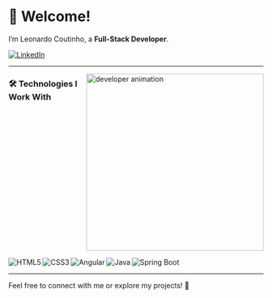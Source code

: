 # 👋 Welcome!  
I’m Leonardo Coutinho, a **Full-Stack Developer**.

[![LinkedIn](https://img.shields.io/badge/LinkedIn-0077B5?style=for-the-badge&logo=linkedin&logoColor=white)](https://www.linkedin.com/in/leonardo-coutinho-90797422a/)

---

<p>
  <img align="right" src="https://github.com/Adam-pw/Adam-pw/blob/main/animation_500_kxa883sd.gif" alt="developer animation" width="350"/>
</p>

### 🛠️ Technologies I Work With

<div style="display: inline-block;">
  <p align="left"> 
  <img align="left" alt="HTML5" src="https://img.shields.io/badge/HTML5-E34F26?style=for-the-badge&logo=html5&logoColor=white" /> 
  <img align="left" alt="CSS3" src="https://img.shields.io/badge/CSS3-1572B6?style=for-the-badge&logo=css3&logoColor=white" /> 
<!--  // <img align="left" alt="React" src="https://img.shields.io/badge/React-20232A?style=for-the-badge&logo=react&logoColor=61DAFB" /> -->
  <img align="left" alt="Angular" src="https://img.shields.io/badge/Angular-DD0031?style=for-the-badge&logo=angular&logoColor=white" />
<!--   <img align="left" alt="Node.js" src="https://img.shields.io/badge/Node.js-339933?style=for-the-badge&logo=node.js&logoColor=white" /> -->
  <img align="left" alt="Java" src="https://img.shields.io/badge/Java-ED8B00?style=for-the-badge&logo=openjdk&logoColor=white" />
  <img align="left" alt="Spring Boot" src="https://img.shields.io/badge/Spring_Boot-6DB33F?style=for-the-badge&logo=spring&logoColor=white" />
<!--   <img align="left" alt="AWS" src="https://img.shields.io/badge/AWS-232F3E?style=for-the-badge&logo=amazon-aws&logoColor=white" /> -->
</div>

<br/>


---

Feel free to connect with me or explore my projects! 🚀

